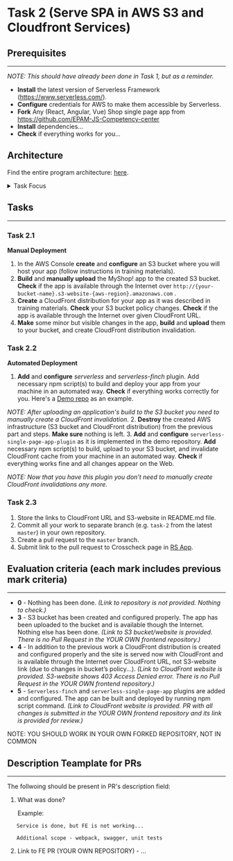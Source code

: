 # Task 2 (Serve SPA in AWS S3 and Cloudfront Services)

## Prerequisites

---

_NOTE: This should have already been done in Task 1, but as a reminder._

- **Install** the latest version of Serverless Framework (https://www.serverless.com/).
- **Configure** credentials for AWS to make them accessible by Serverless.
- **Fork** Any (React, Angular, Vue) Shop single page app from https://github.com/EPAM-JS-Competency-center
- **Install** dependencies…
- **Check** if everything works for you...

## Architecture

Find the entire program architecture: [here](../Architecture.pdf).

<details>
  <summary>Task Focus</summary>

  The following image provides more info about task focus.

  <img src="./module_focus.png" />

</details>

## Tasks

---

### Task 2.1

**Manual Deployment**

1. In the AWS Console **create** and **configure** an S3 bucket where you will host your app (follow instructions in training materials).
2. **Build** and **manually upload** the MyShop! app to the created S3 bucket. **Check** if the app is available through the Internet over `http://{your-bucket-name}.s3-website-{aws-region}.amazonaws.com` .
3. **Create** a CloudFront distribution for your app as it was described in training materials. **Check** your S3 bucket policy changes. **Check** if the app is available through the Internet over given CloudFront URL.
4. **Make** some minor but visible changes in the app, **build** and **upload** them to your bucket, and create CloudFront distribution invalidation.

### Task 2.2

**Automated Deployment**

1. **Add** and **configure** _serverless_ and _serverless-finch_ plugin. Add necessary npm script(s) to build and deploy your app from your machine in an automated way. **Check** if everything works correctly for you.
Here's a [Demo repo](https://github.com/boale/serverlessTestApp) as an example.

_NOTE: After uploading an application's build to the S3 bucket you need to manually create a CloudFront invalidation._
2. **Destroy** the created AWS infrastructure (S3 bucket and CloudFront distribution) from the previous part and steps. **Make sure** nothing is left.
3. **Add** and **configure** `serverless-single-page-app-plugin` as it is implemented in the demo repository. **Add** necessary npm script(s) to build, upload to your S3 bucket, and invalidate CloudFront cache from your machine in an automated way. **Check** if everything works fine and all changes appear on the Web.

_NOTE: Now that you have this plugin you don’t need to manually create CloudFront invalidations any more._

### Task 2.3

1. Store the links to CloudFront URL and S3-website in README.md file.
2. Commit all your work to separate branch (e.g. `task-2` from the latest `master`) in your own repository.
3. Create a pull request to the `master` branch.
4. Submit link to the pull request to Crosscheck page in [RS App](https://app.rs.school).

## Evaluation criteria (each mark includes previous mark criteria)

---

- **0** - Nothing has been done.
  _(Link to repository is not provided. Nothing to check.)_
- **3** - S3 bucket has been created and configured properly. The app has been uploaded to the bucket and is available though the Internet. Nothing else has been done.
  _(Link to S3 bucket/website is provided. There is no Pull Request in the YOUR OWN frontend repository.)_
- **4** - In addition to the previous work a CloudFront distribution is created and configured properly and the site is served now with CloudFront and is available through the Internet over CloudFront URL, not S3-website link (due to changes in bucket’s policy...).
  _(Link to CloudFront website is provided. S3-website shows 403 Access Denied error. There is no Pull Request in the YOUR OWN frontend repository.)_
- **5** - `Serverless-finch` and `serverless-single-page-app` plugins are added and configured. The app can be built and deployed by running npm script command.
  _(Link to CloudFront website is provided. PR with all changes is submitted in the YOUR OWN frontend repository and its link is provided for review.)_

NOTE: YOU SHOULD WORK IN YOUR OWN FORKED REPOSITORY, NOT IN COMMON

## Description Teamplate for PRs

---

The follwoing should be present in PR's description field:

1. What was done?

   Example:

```
   Service is done, but FE is not working...

   Additional scope - webpack, swagger, unit tests
```

2. Link to FE PR (YOUR OWN REPOSITORY) - ...
